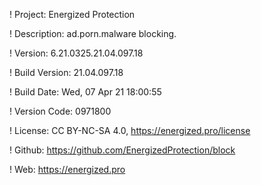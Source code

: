 ! Project: Energized Protection

! Description: ad.porn.malware blocking.

! Version: 6.21.0325.21.04.097.18

! Build Version: 21.04.097.18

! Build Date: Wed, 07 Apr 21 18:00:55

! Version Code: 0971800

! License: CC BY-NC-SA 4.0, https://energized.pro/license

! Github: https://github.com/EnergizedProtection/block

! Web: https://energized.pro
